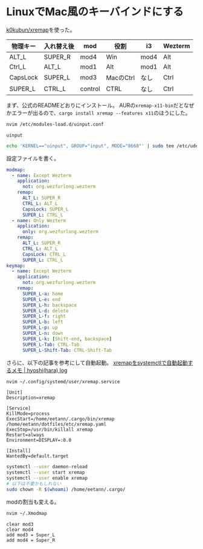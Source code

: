 # LinuxでMac風のキーバインドにする
[k0kubun/xremap](https://github.com/k0kubun/xremap)を使った。

| 物理キー | 入れ替え後 | mod     | 役割      | i3   | Wezterm |
|----------|------------|---------|-----------|------|---------|
| ALT_L    | SUPER_R    | mod4    | Win       | mod4 | Alt     |
| Ctrl_L   | ALT_L      | mod1    | Alt       | mod1 | Alt     |
| CapsLock | SUPER_L    | mod3    | MacのCtrl | なし | Ctrl    |
| SUPER_L  | CTRL_L     | control | CTRL      | なし | Ctrl    |

まず、公式のREADMEどおりにインストール。
AURの`xremap-x11-bin`だとなぜかエラーが出るので、`cargo install xremap --features x11`のほうにした。

```sh
nvim /etc/modules-load.d/uinput.conf
```

```
uinput
```

```sh
echo 'KERNEL=="uinput", GROUP="input", MODE="0660"' | sudo tee /etc/udev/rules.d/99-input.rules
```

設定ファイルを書く。

```yaml
modmap:
  - name: Except Wezterm
    application:
      not: org.wezfurlong.wezterm
    remap:
      ALT_L: SUPER_R
      CTRL_L: ALT_L
      CapsLock: SUPER_L
      SUPER_L: CTRL_L
  - name: Only Wezterm
    application:
      only: org.wezfurlong.wezterm
    remap:
      ALT_L: SUPER_R
      CTRL_L: ALT_L
      CapsLock: CTRL_L
      SUPER_L: CTRL_L
keymap:
  - name: Except Wezterm
    application:
      not: org.wezfurlong.wezterm
    remap:
      SUPER_L-a: home
      SUPER_L-e: end
      SUPER_L-h: backspace
      SUPER_L-d: delete
      SUPER_L-f: right
      SUPER_L-b: left
      SUPER_L-p: up
      SUPER_L-n: down
      SUPER_L-k: [Shift-end, backspace]
      SUPER_L-Tab: CTRL-Tab
      SUPER_L-Shift-Tab: CTRL-Shift-Tab
```

さらに、以下の記事を参考にして自動起動。
[xremapをsystemctlで自動起動するメモ | hyoshi(hara) log](https://blog.bomberowl.org/posts/427/)

```sh
nvim ~/.config/systemd/user/xremap.service
```

```toml:~/.config/systemd/user/xremap.service
[Unit]
Description=xremap

[Service]
KillMode=process
ExecStart=/home/eetann/.cargo/bin/xremap /home/eetann/dotfiles/etc/xremap.yaml
ExecStop=/usr/bin/killall xremap
Restart=always
Environment=DISPLAY=:0.0

[Install]
WantedBy=default.target
```

```sh
systemctl --user daemon-reload
systemctl --user start xremap
systemctl --user enable xremap
# 以下は不要かもしれない
sudo chown -R $(whoami) /home/eetann/.cargo/
```

modの割当も変える。

```sh
nvim ~/.Xmodmap
```

```
clear mod3
clear mod4
add mod3 = Super_L
add mod4 = Super_R
```
